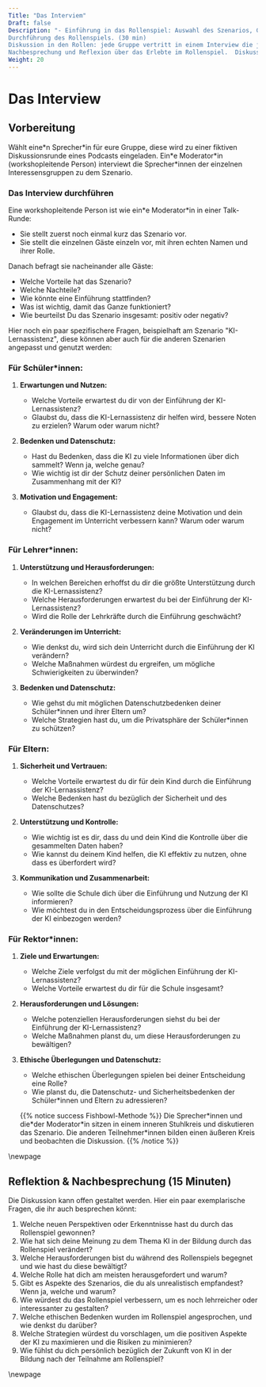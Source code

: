 ```yaml
---
Title: "Das Interviem"
Draft: false
Description: "- Einführung in das Rollenspiel: Auswahl des Szenarios, Gruppenaufteilung, jede Gruppe vertritt eine andere Perspektive (Lernende, Lehrkräfte, Eltern, Schulleitung). (15 min)
Durchführung des Rollenspiels. (30 min)
Diskussion in den Rollen: jede Gruppe vertritt in einem Interview die jeweiligen Standpunkte. (15 min)
Nachbesprechung und Reflexion über das Erlebte im Rollenspiel.  Diskussion über die Vor- und Nachteile von KI in der Bildung. (15 min)"
Weight: 20
---
```


# Das Interview

## Vorbereitung


Wählt eine\*n Sprecher\*in für eure Gruppe, diese wird zu einer fiktiven Diskussionsrunde eines Podcasts eingeladen.
Ein\*e Moderator\*in (workshopleitende Person) interviewt die Sprecher\*innen der einzelnen Interessensgruppen zu dem Szenario.


### Das Interview durchführen

Eine workshopleitende Person ist wie ein\*e Moderator\*in in einer Talk-Runde:

- Sie stellt zuerst noch einmal kurz das Szenario vor.
- Sie stellt die einzelnen Gäste einzeln vor, mit ihren echten Namen und ihrer Rolle.

Danach befragt sie nacheinander alle Gäste:

- Welche Vorteile hat das Szenario?
- Welche Nachteile?
- Wie könnte eine Einführung stattfinden?
- Was ist wichtig, damit das Ganze funktioniert?
- Wie beurteilst Du das Szenario insgesamt: positiv oder negativ?

Hier noch ein paar spezifischere Fragen, beispielhaft am Szenario "KI-Lernassistenz", diese können aber auch für die anderen Szenarien angepasst und genutzt werden:

### Für Schüler\*innen:
1. **Erwartungen und Nutzen:**
   - Welche Vorteile erwartest du dir von der Einführung der KI-Lernassistenz?
   - Glaubst du, dass die KI-Lernassistenz dir helfen wird, bessere Noten zu erzielen? Warum oder warum nicht?

2. **Bedenken und Datenschutz:**
   - Hast du Bedenken, dass die KI zu viele Informationen über dich sammelt? Wenn ja, welche genau?
   - Wie wichtig ist dir der Schutz deiner persönlichen Daten im Zusammenhang mit der KI?

3. **Motivation und Engagement:**
   - Glaubst du, dass die KI-Lernassistenz deine Motivation und dein Engagement im Unterricht verbessern kann? Warum oder warum nicht?

### Für Lehrer\*innen:
1. **Unterstützung und Herausforderungen:**
   - In welchen Bereichen erhoffst du dir die größte Unterstützung durch die KI-Lernassistenz?
   - Welche Herausforderungen erwartest du bei der Einführung der KI-Lernassistenz?
   - Wird die Rolle der Lehrkräfte durch die Einführung geschwächt?

2. **Veränderungen im Unterricht:**
   - Wie denkst du, wird sich dein Unterricht durch die Einführung der KI verändern?
   - Welche Maßnahmen würdest du ergreifen, um mögliche Schwierigkeiten zu überwinden?

3. **Bedenken und Datenschutz:**
   - Wie gehst du mit möglichen Datenschutzbedenken deiner Schüler\*innen und ihrer Eltern um?
   - Welche Strategien hast du, um die Privatsphäre der Schüler\*innen zu schützen?

### Für Eltern:
1. **Sicherheit und Vertrauen:**
   - Welche Vorteile erwartest du dir für dein Kind durch die Einführung der KI-Lernassistenz?
   - Welche Bedenken hast du bezüglich der Sicherheit und des Datenschutzes?

2. **Unterstützung und Kontrolle:**
   - Wie wichtig ist es dir, dass du und dein Kind die Kontrolle über die gesammelten Daten haben?
   - Wie kannst du deinem Kind helfen, die KI effektiv zu nutzen, ohne dass es überfordert wird?

3. **Kommunikation und Zusammenarbeit:**
   - Wie sollte die Schule dich über die Einführung und Nutzung der KI informieren?
   - Wie möchtest du in den Entscheidungsprozess über die Einführung der KI einbezogen werden?

### Für Rektor\*innen:
1. **Ziele und Erwartungen:**
   - Welche Ziele verfolgst du mit der möglichen Einführung der KI-Lernassistenz?
   - Welche Vorteile erwartest du dir für die Schule insgesamt?

2. **Herausforderungen und Lösungen:**
   - Welche potenziellen Herausforderungen siehst du bei der Einführung der KI-Lernassistenz?
   - Welche Maßnahmen planst du, um diese Herausforderungen zu bewältigen?

3. **Ethische Überlegungen und Datenschutz:**
   - Welche ethischen Überlegungen spielen bei deiner Entscheidung eine Rolle?
   - Wie planst du, die Datenschutz- und Sicherheitsbedenken der Schüler\*innen und Eltern zu adressieren?



   {{% notice success Fishbowl-Methode %}} Die Sprecher\*innen und die\*der Moderator\*in sitzen in einem inneren Stuhlkreis und diskutieren das Szenario. Die anderen Teilnehmer\*innen bilden einen äußeren Kreis und beobachten die Diskussion. {{% /notice %}}



\newpage

## Reflektion & Nachbesprechung (15 Minuten)


Die Diskussion kann offen gestaltet werden. Hier ein paar exemplarische Fragen, die ihr auch besprechen könnt:

1. Welche neuen Perspektiven oder Erkenntnisse hast du durch das Rollenspiel gewonnen?
2. Wie hat sich deine Meinung zu dem Thema KI in der Bildung durch das Rollenspiel verändert?
3. Welche Herausforderungen bist du während des Rollenspiels begegnet und wie hast du diese bewältigt?
4. Welche Rolle hat dich am meisten herausgefordert und warum?
5. Gibt es Aspekte des Szenarios, die du als unrealistisch empfandest? Wenn ja, welche und warum?
6. Wie würdest du das Rollenspiel verbessern, um es noch lehrreicher oder interessanter zu gestalten?
7. Welche ethischen Bedenken wurden im Rollenspiel angesprochen, und wie denkst du darüber?
8. Welche Strategien würdest du vorschlagen, um die positiven Aspekte der KI zu maximieren und die Risiken zu minimieren?
9. Wie fühlst du dich persönlich bezüglich der Zukunft von KI in der Bildung nach der Teilnahme am Rollenspiel?


\newpage
